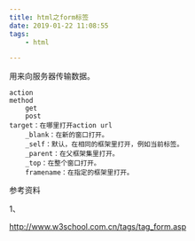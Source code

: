 ```yaml
---
title: html之form标签
date: 2019-01-22 11:08:55
tags:
	- html

---
```




用来向服务器传输数据。

```
action
method
	get
	post
target：在哪里打开action url
	_blank：在新的窗口打开。
	_self：默认，在相同的框架里打开，例如当前标签。
	_parent：在父框架集里打开。
	_top：在整个窗口打开。
	framename：在指定的框架里打开。
```



参考资料

1、

http://www.w3school.com.cn/tags/tag_form.asp